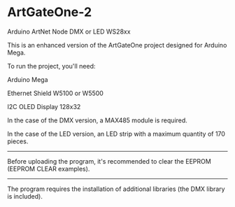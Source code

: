 # ArtGateOne-2
Arduino ArtNet Node DMX or LED WS28xx


This is an enhanced version of the ArtGateOne project designed for Arduino Mega.

To run the project, you'll need:

Arduino Mega

Ethernet Shield W5100 or W5500

I2C OLED Display 128x32

In the case of the DMX version, a MAX485 module is required.

In the case of the LED version, an LED strip with a maximum quantity of 170 pieces.

-------

Before uploading the program, it's recommended to clear the EEPROM (EEPROM CLEAR examples).

-------

The program requires the installation of additional libraries (the DMX library is included).
